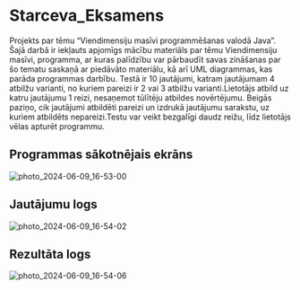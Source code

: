 # Starceva_Eksamens
Projekts par tēmu “Viendimensiju masīvi programmēšanas valodā Java”. Šajā darbā ir iekļauts apjomīgs mācību materiāls par tēmu Viendimensiju masīvi, programma, ar kuras palīdzību var pārbaudīt savas zināšanas par šo tematu saskaņā ar piedāvāto materiālu, kā arī UML diagrammas, kas parāda programmas darbību. Testā ir 10 jautājumi, katram jautājumam 4 atbilžu varianti, no kuriem pareizi ir 2 vai 3 atbilžu varianti.Lietotājs atbild uz katru jautājumu 1 reizi, nesaņemot tūlītēju atbildes novērtējumu. Beigās paziņo, cik jautājumi atbildēti pareizi un izdrukā jautājumu sarakstu, uz kuriem atbildēts nepareizi.Testu var veikt bezgalīgi daudz reižu, līdz lietotājs vēlas apturēt programmu.
## Programmas sākotnējais ekrāns
![photo_2024-06-09_16-53-00](https://github.com/optavoia/Starceva_Eksamens/assets/136746024/9b2e562f-63a7-480a-b53f-020cf2a78bf6)
## Jautājumu logs
![photo_2024-06-09_16-54-02](https://github.com/optavoia/Starceva_Eksamens/assets/136746024/7527feb1-2a04-4391-a612-ca6c4f7d78b4)
## Rezultāta logs
![photo_2024-06-09_16-54-06](https://github.com/optavoia/Starceva_Eksamens/assets/136746024/233d3fe0-7109-4749-8ce2-bc86867fd02f)
